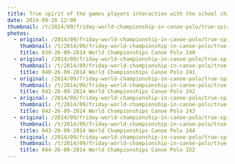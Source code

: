 ```yaml
---
title: True spirit of the games players interaction with the school children.
date: 2014-09-26 12:00
thumbnail: /t/2014/09/friday-world-championship-in-canoe-polo/true-spirit-of-the-games-players-interaction-with-the-school-children/039-26-09-2014-world-championships-canoe-polo-240.jpg
photos:
  - original: /2014/09/friday-world-championship-in-canoe-polo/true-spirit-of-the-games-players-interaction-with-the-school-children/039-26-09-2014-world-championships-canoe-polo-240.jpg
    thumbnail: /t/2014/09/friday-world-championship-in-canoe-polo/true-spirit-of-the-games-players-interaction-with-the-school-children/039-26-09-2014-world-championships-canoe-polo-240.jpg
    title: 039-26-09-2014 World Championships Canoe Polo 240
  - original: /2014/09/friday-world-championship-in-canoe-polo/true-spirit-of-the-games-players-interaction-with-the-school-children/040-26-09-2014-world-championships-canoe-polo-241.jpg
    thumbnail: /t/2014/09/friday-world-championship-in-canoe-polo/true-spirit-of-the-games-players-interaction-with-the-school-children/040-26-09-2014-world-championships-canoe-polo-241.jpg
    title: 040-26-09-2014 World Championships Canoe Polo 241
  - original: /2014/09/friday-world-championship-in-canoe-polo/true-spirit-of-the-games-players-interaction-with-the-school-children/041-26-09-2014-world-championships-canoe-polo-242.jpg
    thumbnail: /t/2014/09/friday-world-championship-in-canoe-polo/true-spirit-of-the-games-players-interaction-with-the-school-children/041-26-09-2014-world-championships-canoe-polo-242.jpg
    title: 041-26-09-2014 World Championships Canoe Polo 242
  - original: /2014/09/friday-world-championship-in-canoe-polo/true-spirit-of-the-games-players-interaction-with-the-school-children/042-26-09-2014-world-championships-canoe-polo-243.jpg
    thumbnail: /t/2014/09/friday-world-championship-in-canoe-polo/true-spirit-of-the-games-players-interaction-with-the-school-children/042-26-09-2014-world-championships-canoe-polo-243.jpg
    title: 042-26-09-2014 World Championships Canoe Polo 243
  - original: /2014/09/friday-world-championship-in-canoe-polo/true-spirit-of-the-games-players-interaction-with-the-school-children/043-26-09-2014-world-championships-canoe-polo-244.jpg
    thumbnail: /t/2014/09/friday-world-championship-in-canoe-polo/true-spirit-of-the-games-players-interaction-with-the-school-children/043-26-09-2014-world-championships-canoe-polo-244.jpg
    title: 043-26-09-2014 World Championships Canoe Polo 244
  - original: /2014/09/friday-world-championship-in-canoe-polo/true-spirit-of-the-games-players-interaction-with-the-school-children/044-26-09-2014-world-championships-canoe-polo-152.jpg
    thumbnail: /t/2014/09/friday-world-championship-in-canoe-polo/true-spirit-of-the-games-players-interaction-with-the-school-children/044-26-09-2014-world-championships-canoe-polo-152.jpg
    title: 044-26-09-2014 World Championships Canoe Polo 152
---
```

